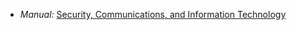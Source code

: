 
  * *Manual:* [Security, Communications, and Information Technology](http://www.peacebrigades.org/fileadmin/user_files/groups/uk/files/Publications/Frontline_Manual_pdf.pdf#page=97)
